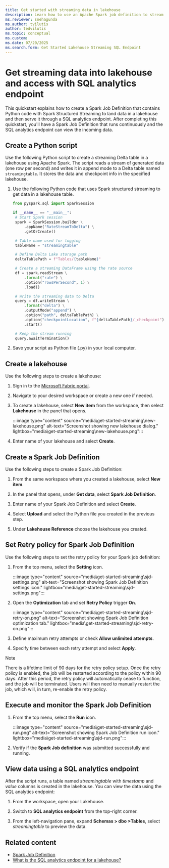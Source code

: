 ```yaml
---
title: Get started with streaming data in lakehouse
description: Learn how to use an Apache Spark job definition to stream data into your lakehouse and then serve it through a SQL analytics endpoint.
ms.reviewer: snehagunda
ms.author: tvilutis
author: tedvilutis
ms.topic: conceptual
ms.custom:
ms.date: 07/20/2025
ms.search.form: Get Started Lakehouse Streaming SQL Endpoint
---
```


# Get streaming data into lakehouse and access with SQL analytics endpoint

This quickstart explains how to create a Spark Job Definition that contains Python code with Spark Structured Streaming to land data in a lakehouse and then serve it through a SQL analytics endpoint. After completing this quickstart, you'll have a Spark Job Definition that runs continuously and the SQL analytics endpoint can view the incoming data.

## Create a Python script

Use the following Python script to create a streaming Delta table in a lakehouse using Apache Spark. The script reads a stream of generated data (one row per second) and writes it in append mode to a Delta table named `streamingtable`. It stores the data and checkpoint info in the specified lakehouse.

1. Use the following Python code that uses Spark structured streaming to get data in a lakehouse table.

   ```python
   from pyspark.sql import SparkSession

   if __name__ == "__main__":
    # Start Spark session
    spark = SparkSession.builder \
        .appName("RateStreamToDelta") \
        .getOrCreate()

    # Table name used for logging
    tableName = "streamingtable"

    # Define Delta Lake storage path
    deltaTablePath = f"Tables/{tableName}"

    # Create a streaming DataFrame using the rate source
    df = spark.readStream \
        .format("rate") \
        .option("rowsPerSecond", 1) \
        .load()

    # Write the streaming data to Delta
    query = df.writeStream \
        .format("delta") \
        .outputMode("append") \
        .option("path", deltaTablePath) \
        .option("checkpointLocation", f"{deltaTablePath}/_checkpoint") \
        .start()

    # Keep the stream running
    query.awaitTermination()
   ```

1. Save your script as Python file (.py) in your local computer.

## Create a lakehouse

Use the following steps to create a lakehouse:

1. Sign in to the [Microsoft Fabric portal](https://app.fabric.microsoft.com).

1. Navigate to your desired workspace or create a new one if needed.

1. To create a lakehouse, select **New item** from the workspace, then select **Lakehouse** in the panel that opens.

   :::image type="content" source="media\get-started-streaming\new-lakehouse.png" alt-text="Screenshot showing new lakehouse dialog." lightbox="media\get-started-streaming\new-lakehouse.png":::

1. Enter name of your lakehouse and select **Create**.

## Create a Spark Job Definition

Use the following steps to create a Spark Job Definition:

1. From the same workspace where you created a lakehouse, select **New item**.

1. In the panel that opens, under **Get data**, select **Spark Job Definition**.

1. Enter name of your Spark Job Definition and select **Create**.

1. Select **Upload** and select the Python file you created in the previous step.

1. Under **Lakehouse Reference** choose the lakehouse you created.

## Set Retry policy for Spark Job Definition

Use the following steps to set the retry policy for your Spark job definition:

1. From the top menu, select the **Setting** icon.

   :::image type="content" source="media\get-started-streaming\sjd-settings.png" alt-text="Screenshot showing Spark Job Definition settings icon." lightbox="media\get-started-streaming\sjd-settings.png":::

1. Open the **Optimization** tab and set **Retry Policy** trigger **On**.

   :::image type="content" source="media\get-started-streaming\sjd-retry-on.png" alt-text="Screenshot showing Spark Job Definition optimization tab." lightbox="media\get-started-streaming\sjd-retry-on.png":::

1. Define maximum retry attempts or check **Allow unlimited attempts**.

1. Specify time between each retry attempt and select **Apply**.

> [!NOTE]
> There is a lifetime limit of 90 days for the retry policy setup. Once the retry policy is enabled, the job will be restarted according to the policy within 90 days. After this period, the retry policy will automatically cease to function, and the job will be terminated. Users will then need to manually restart the job, which will, in turn, re-enable the retry policy.

## Execute and monitor the Spark Job Definition

1. From the top menu, select the **Run** icon.

   :::image type="content" source="media\get-started-streaming\sjd-run.png" alt-text="Screenshot showing Spark Job Definition run icon." lightbox="media\get-started-streaming\sjd-run.png":::

1. Verify if the **Spark Job definition** was submitted successfully and running.

## View data using a SQL analytics endpoint

After the script runs, a table named *streamingtable* with *timestamp* and *value* columns is created in the lakehouse. You can view the data using the SQL analytics endpoint:

1. From the workspace, open your Lakehouse.

1. Switch to **SQL analytics endpoint** from the top-right corner.

1. From the left-navigation pane, expand **Schemas > dbo >Tables**, select *streamingtable* to preview the data.

## Related content

- [Spark Job Definition](spark-job-definition.md)
- [What is the SQL analytics endpoint for a lakehouse?](lakehouse-sql-analytics-endpoint.md)
